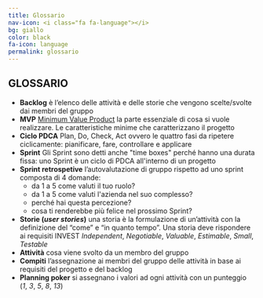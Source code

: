 ```yaml
---
title: Glossario
nav-icon: <i class="fa fa-language"></i>
bg: giallo
color: black
fa-icon: language
permalink: glossario
---
```


## GLOSSARIO

- **Backlog** <i class="fa fa-long-arrow-right"></i> è l’elenco delle attività e delle storie che vengono scelte/svolte dai membri del gruppo
- **MVP** <i class="fa fa-long-arrow-right"></i> [Minimum Value Product](https://it.wikipedia.org/wiki/Minimum_Viable_Product) la parte essenziale di cosa si vuole realizzare. Le caratteristiche minime che caratterizzano il progetto 
- **Ciclo PDCA** <i class="fa fa-long-arrow-right"></i> Plan, Do, Check, Act ovvero le quattro fasi da ripetere ciclicamente: pianificare, fare, controllare e applicare
- **Sprint** <i class="fa fa-long-arrow-right"></i> Gli Sprint sono detti anche "time boxes" perché hanno una durata fissa: uno Sprint è un ciclo di PDCA all'interno di un progetto
- **Sprint retrospetive** <i class="fa fa-long-arrow-right"></i> l’autovalutazione di gruppo rispetto ad uno sprint composta di 4 domande:
  - da 1 a 5 come valuti il tuo ruolo?
  - da 1 a 5 come valuti l'azienda nel suo complesso?
  - perché hai questa percezione?
  - cosa ti renderebbe più felice nel prossimo Sprint?
- **Storie (*user stories*)** <i class="fa fa-long-arrow-right"></i> una storia è la formulazione di un’attività con la definizione del “come” e “in quanto tempo”. Una storia deve rispondere ai requisiti INVEST *Independent*, *Negotiable*, *Valuable*, *Estimable*, *Small*, *Testable*
- **Attività** <i class="fa fa-long-arrow-right"></i> cosa viene svolto da un membro del gruppo 
- **Compiti** <i class="fa fa-long-arrow-right"></i> l’assegnazione ai membri del gruppo delle attività in base ai requisiti del progetto e del backlog
- **Planning poker** <i class="fa fa-long-arrow-right"></i> si assegnano i valori ad ogni attività con un punteggio (*1*, *3*, *5*, *8*, *13*)